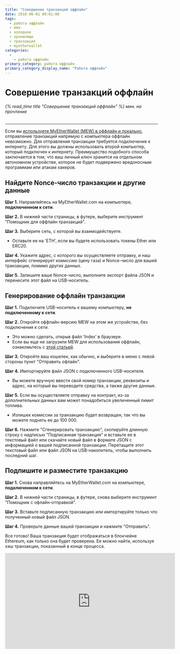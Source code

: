 ```yaml
---
title: "Совершение транзакций оффлайн"
date: 2018-06-01 00:01:00
tags:
  - работа оффлайн
  - mew
  - холодное
  - хранилище
  - транзакция
  - myetherwallet
categories:
  - 
    - работа оффлайн
primary_category: работа оффлайн
primary_category_display_name: "Работа оффлайн"
---
```


# __Совершение транзакций оффлайн__
###### {% read_time title "Совершение транзакций оффлайн" %} мин. на прочтение
***

Если вы [используете MyEtherWallet (MEW) в оффлайн и локально](/@@@@@@/offline/using-mew-offline/), отправление транзакций напрямую с компьютера оффлайн невозможно. Для отправления транзакции требуется подключение к интернету. Для этого вы должны использовать второй компьютер, который подключен к интернету. Преимущество подобного способа заключается в том, что ваш личный ключ хранится на отдельном автономном устройстве, которое не будет подвержено вредоносным программам или атакам хакеров.

## __Найдите Nonce-число транзакции и другие данные__

**Шаг 1.** Направляйтесь на MyEtherWallet.com на компьютере, **подключенном к сети**.

**Шаг 2.** В нижней части страницы, в футере, выберите инструмент "Помощник для оффлайн транзакций".

**Шаг 3.** Выберите сеть, с которой вы взаимодействуете.
* Оставьте ее на 'ETH', если вы будете использовать токены Ether или ERC20.

**Шаг 4.** Укажите адрес, с которого вы осуществляете отправку, и наш интерфейс сгенерирует комиссию (цену газа) и Nonce-число для вашей транзакции, помимо других данных.

**Шаг 5.** Запишите ваше Nonce-число, выполните экспорт файла JSON и перенесите этот файл на USB-носитель.

## __Генерирование оффлайн транзакции__

**Шаг 1.** Подключите USB-носитель к вашему компьютеру, **не подключенному к сети**.

**Шаг 2.** Откройте оффлайн-версию MEW на этом же устройстве, без подключения к сети.
* Это можно сделать, открыв файл ‘Index’ в браузере.
* Если вы еще не загрузили MEW для использования оффлайн, ознакомьтесь с [этой статьей](/@@@@@@/offline/using-mew-offline/).

**Шаг 3.** Откройте ваш кошелек, как обычно, и выберите в меню с левой стороны пункт "Отправить офлайн".

**Шаг 4.** Импортируйте файл JSON с подключенного USB-носителя.
* Вы можете вручную ввести свой номер транзакции, реквизиты и адрес, на который вы переводите средства, а также другие данные.

**Шаг 5.** Если вы осуществляете отправку на контракт, из-за дополнительных данных вам может понадобиться увеличенный лимит топлива.
* Излишек комиссии за транзакцию будет возвращен, так что вы можете поднять ее до 100 000.

**Шаг 6.** Нажмите "Сгенерировать транзакцию", скопируйте длинную строку с надписью "Подписанная транзакция" и вставьте ее в текстовый файл или скачайте новый файл в формате JSON с информацией о вашей подписанной транзакции. Перетащите этот текстовый файл или файл JSON на USB-накопитель, чтобы выполнить последний шаг.

## __Подпишите и разместите транзакцию__

**Шаг 1.** Снова направляйтесь на MyEtherWallet.com на компьютере, **подключенном к сети**.

**Шаг 2.** В нижней части страницы, в футере, снова выберите инструмент "Помощник с офлайн-отправкой".

**Шаг 3.** Вставьте подписанную транзакцию или импортируйте только что полученный новый файл JSON.

**Шаг 4.** Проверьте данные вашей транзакции и нажмите "Отправить". <br>

Все готово! Ваша транзакция будет отображаться в блокчейне Ethereum, как только она будет проверена. Ее можно найти, используя хэш транзакции, показанный в конце процесса.

<div class="youtube-video">
<iframe width="560" height="315" src="https://www.youtube.com/embed/9_6EU1QPU0k" frameborder="0" allow="accelerometer; autoplay; encrypted-media; gyroscope; picture-in-picture" allowfullscreen></iframe>
</div>


